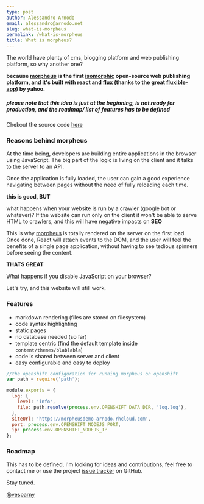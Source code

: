 ```yaml
---
type: post
author: Alessandro Arnodo
email: alessandro@arnodo.net
slug: what-is-morpheus
permalink: /what-is-morpheus
title: What is morpheus?
---
```


The world have plenty of cms, blogging platform and web publishing platform, so why another one?

**because [morpheus](https://github.com/vesparny/morpheus) is the first [isomorphic](http://nerds.airbnb.com/isomorphic-javascript-future-web-apps/) open-source web publishing platform, and it's  built with [react](http://facebook.github.io/react/) and [flux](http://facebook.github.io/flux/) (thanks to the great [fluxible-app](https://github.com/yahoo/fluxible-app/)) by yahoo.**

##### please note that this idea is just at the beginning, is not ready for production, and the roadmap/ list of features has to be defined

Chekout the source code [here](https://github.com/vesparny/morpheus)

### Reasons behind morpheus

At the time being, developers are building entire applications in the browser using JavaScript.
The big part of the logic is living on the client and it talks to the server to an API.

Once the application is fully loaded, the user can gain a good experience navigating between pages without the need of fully reloading each time.

**this is good, BUT**

what happens when your website is run by a crawler (google bot or whatever)?
If the website can run only on the client it won't be able to serve HTML to crawlers, and this will have negative impacts on **SEO**

This is why [morpheus](https://github.com/vesparny/morpheus) is totally rendered on the server on the first load. Once done, React will attach events to the DOM, and the user will feel the benefits of a single page application, without having to see tedious spinners before seeing the content.

**THATS GREAT**

What happens if you disable JavaScript on your browser?

Let's try, and this website will still work.

### Features

* markdown rendering (files are stored on filesystem)
* code syntax highlighting
* static pages
* no database needed (so far)
* template centric (find the default template inside `content/themes/blablabla`)
* code is shared between server and client
* easy configurable and easy to deploy

```javascript
//the openshift configuration for running morpheus on openshift
var path = require('path');

module.exports = {
  log: {
    level: 'info',
    file: path.resolve(process.env.OPENSHIFT_DATA_DIR, 'log.log'),
  },
  siteUrl: 'https://morpheusdemo-arnodo.rhcloud.com',
  port: process.env.OPENSHIFT_NODEJS_PORT,
  ip: process.env.OPENSHIFT_NODEJS_IP
};

```


### Roadmap

This has to be defined, I'm looking for ideas and contributions, feel free to contact me or use the project [issue tracker](https://github.com/vesparny/morpheus/issues) on GitHub.

Stay tuned.

[@vesparny](http://twitter.com/vesparny/)
